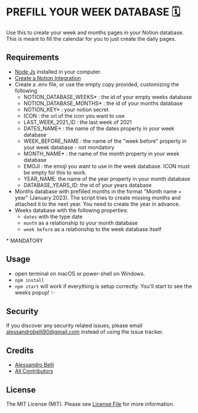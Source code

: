 # PREFILL YOUR WEEK DATABASE 🗓️

Use this to create your week and months pages in your Notion database.
This is meant to fill the calendar for you to just create the daily pages.


## Requirements
- [Node Js](https://nodejs.org/it/) installed in your computer.
- [Create a Notion Integration](https://www.notion.so/my-integrations)
- Create a .env file, or use the empty copy provided, customizing the following 
  - NOTION_DATABASE_WEEKS* : the id of your empty weeks database
  - NOTION_DATABASE_MONTHS* : the id of your months database
  - NOTION_KEY* : your notion secret
  - ICON : the url of the icon you want to use
  - LAST_WEEK_2021_ID : the last week of 2021
  - DATES_NAME* : the name of the dates property in your week database
  - WEEK_BEFORE_NAME : the name of the "week before" property in your week database - not mondatory
  - MONTH_NAME* : the name of the month property in your week database
  - EMOJI : the emoji you want to use in the week database. ICON must be empty for this to work.
  - YEAR_NAME: the name of the year property in your month database
  - DATABASE_YEARS_ID: the id of your years database
- Months database with prefilled months in the format "Month name + year" (January 2023). The script tries to create missing months and attached it to the next year. You need to create the year in advance.
- Weeks database with the following properties:
  - `dates` with the type date
  - `month` as a relationship to your month database
  - `week before` as a relationship to the week database itself

\* MANDATORY

## Usage
- open terminal on macOS or power-shell on Windows.
- `npm install`
- `npm start` will work if everything is setup correctly. You'll start to see the weeks popup! ✨

## Security

If you discover any security related issues, please email alessandrobelli90@gmail.com instead of using the issue tracker.

## Credits

- [Alessandro Belli](https://github.com/AlessandroBelli)
- [All Contributors](../../contributors)

## License

The MIT License (MIT). Please see [License File](LICENSE.md) for more information.
